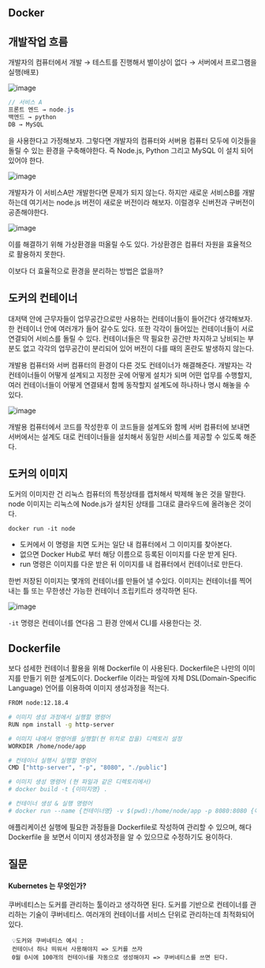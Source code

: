 ## Docker
## 개발작업 흐름

개발자의 컴퓨터에서 개발 → 테스트를 진행해서 별이상이 없다 → 서버에서 프로그램을 실행(배포)

![image](https://user-images.githubusercontent.com/63634505/123270205-ab148400-d53a-11eb-9851-64729e3f3502.png)
```java
// 서비스 A
프론트 엔드 → node.js
백엔드 → python
DB → MySQL
```

을 사용한다고 가정해보자. 그렇다면 개발자의 컴퓨터와 서버용 컴퓨터 모두에 이것들을 돌릴 수 있는 환경을 구축해야한다. 즉 Node.js, Python 그리고 MySQL 이 설치 되어있어야 한다.

![image](https://user-images.githubusercontent.com/63634505/123270339-cb444300-d53a-11eb-80b4-269698b18f44.png)

개발자가 이 서비스A만 개발한다면 문제가 되지 않는다. 하지만 새로운 서비스B를 개발하는데 여기서는 node.js 버전이 새로운 버전이라 해보자. 이럴경우 신버전과 구버전이 공존해야한다.

![image](https://user-images.githubusercontent.com/63634505/123270429-deefa980-d53a-11eb-809d-b3a0bea03089.png)

이를 해결하기 위해 가상환경을 떠올릴 수도 있다. 가상환경은 컴퓨터 자원을 효율적으로 활용하지 못한다.

이보다 더 효율적으로 환경을 분리하는 방법은 없을까?

## 도커의 컨테이너

대저택 안에 근무자들이 업무공간으로만 사용하는 컨테이너들이 들어간다 생각해보자. 한 컨테이너 안에 여러개가 들어 갈수도 있다. 또한 각각이 들어있는 컨테이너들이 서로 연결되어 서비스를 돌릴 수 있다. 컨테이너들은 딱 필요한 공간만 차지하고 낭비되는 부분도 없고 각각의 업무공간이 분리되어 있어 버전이 다를 때의 혼란도 발생하지 않는다.


개발용 컴퓨터와 서버 컴퓨터의 환경이 다른 것도 컨테이너가 해결해준다. 개발자는 각 컨테이너들이 어떻게 설계되고 지정한 곳에 어떻게 설치가 되며 어떤 업무를 수행할지, 여러 컨테이너들이 어떻게 연결돼서 함께 동작할지 설계도에 하나하나 명시  해놓을 수 있다.

![image](https://user-images.githubusercontent.com/63634505/123270569-fd55a500-d53a-11eb-9066-fff3318732b8.png)

개발용 컴퓨터에서 코드를 작성한후 이 코드들을 설계도와 함께 서버 컴퓨터에 보내면 서버에서는 설계도 대로 컨테이너들을 설치해서 동일한 서비스를 제공할 수 있도록 해준다.

## 도커의 이미지

도커의 이미지란 건 리눅스 컴퓨터의 특정상태를 캡처해서 박제해 놓은 것을 말한다. node 이미지는 리눅스에 Node.js가 설치된 상태를 그대로 클라우드에 올려놓은 것이다.


```docker
docker run -it node
```

- 도커에서 이 명령을 치면 도커는 일단 내 컴퓨터에서 그 이미지를 찾아본다.
- 없으면 Docker Hub로 부터 해당 이름으로 등록된 이미지를 다운 받게 된다.
- run 명령은 이미지를 다운 받은 뒤 이미지를 내 컴퓨터에서 컨테이너로 만든다.

한번 저장된 이미지는 몇개의 컨테이너를 만들어 낼 수있다. 이미지는 컨테이너를 찍어내는 틀 또는 무한생산 가능한 컨테이너 조립키트라 생각하면 된다.

![image](https://user-images.githubusercontent.com/63634505/123270707-1eb69100-d53b-11eb-83ad-45003cc6acb5.png)

`-it` 명령은 컨테이너를 연다음 그 환경 안에서 CLI를 사용한다는 것.

## Dockerfile

보다 섬세한 컨테이너 활용을 위해 Dockerfile 이 사용된다. Dockerfile은 나만의 이미지를 만들기 위한 설계도이다. Dockerfile 이라는 파일에 자체 DSL(Domain-Specific Language) 언어를 이용하여 이미지 생성과정을 적는다.

```bash
FROM node:12.18.4

# 이미지 생성 과정에서 실행할 명령어
RUN npm install -g http-server 

# 이미지 내에서 명령어를 실행할(현 위치로 잡을) 디렉토리 설정
WORKDIR /home/node/app

# 컨테이너 실행시 실행할 명령어
CMD ["http-server", "-p", "8080", "./public"]

# 이미지 생성 명령어 (현 파일과 같은 디렉토리에서)
# docker build -t {이미지명} .

# 컨테이너 생성 & 실행 명령어
# docker run --name {컨테이너명} -v $(pwd):/home/node/app -p 8080:8080 {이미지명}
```

애플리케이션 실행에 필요한 과정들을 Dockerfile로 작성하여 관리할 수 있으며, 해다 Dockerfile 을 보면서 이미지 생성과정을 알 수 있으므로 수정하기도 용이하다.

## 질문
#### Kubernetes 는 무엇인가?

쿠버네티스는 도커를 관리하는 툴이라고 생각하면 된다. 도커를 기반으로 컨테이너를 관리하는 기술이 쿠버네티스. 여러개의 컨테이너를 서비스 단위로 관리하는데 최적화되어있다.
 ```
  💡도커와 쿠버네티스 예시 :
  컨테이너 하나 띄워서 사용해야지 => 도커를 쓰자
  0월 0시에 100개의 컨테이너를 자동으로 생성해야지 => 쿠버네티스를 쓰면 된다.
```
